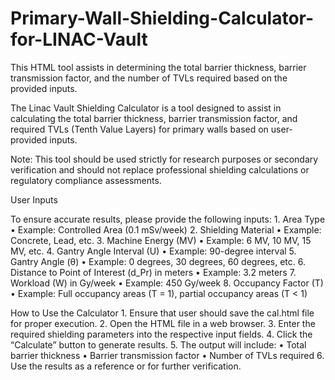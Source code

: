 # Primary-Wall-Shielding-Calculator-for-LINAC-Vault
This HTML tool assists in determining the total barrier thickness, barrier transmission factor, and the number of TVLs required based on the provided inputs.


The Linac Vault Shielding Calculator is a tool designed to assist in calculating the total barrier thickness, barrier transmission factor, and required TVLs (Tenth Value Layers) for primary walls based on user-provided inputs.

Note: This tool should be used strictly for research purposes or secondary verification and should not replace professional shielding calculations or regulatory compliance assessments.

User Inputs

To ensure accurate results, please provide the following inputs:
	1.	Area Type
	•	Example: Controlled Area (0.1 mSv/week)
	2.	Shielding Material
	•	Example: Concrete, Lead, etc.
	3.	Machine Energy (MV)
	•	Example: 6 MV, 10 MV, 15 MV, etc.
	4.	Gantry Angle Interval (U)
	•	Example: 90-degree interval
	5.	Gantry Angle (θ)
	•	Example: 0 degrees, 30 degrees, 60 degrees, etc.
	6.	Distance to Point of Interest (d_Pr) in meters
	•	Example: 3.2 meters
	7.	Workload (W) in Gy/week
	•	Example: 450 Gy/week
	8.	Occupancy Factor (T)
	•	Example: Full occupancy areas (T = 1), partial occupancy areas (T < 1)

How to Use the Calculator
	1.	Ensure that user should save the cal.html file for proper execution.
	2.	Open the HTML file in a web browser.
	3.	Enter the required shielding parameters into the respective input fields.
	4.	Click the “Calculate” button to generate results.
	5.	The output will include:
	•	Total barrier thickness
	•	Barrier transmission factor
	•	Number of TVLs required
	6.	Use the results as a reference or for further verification.

